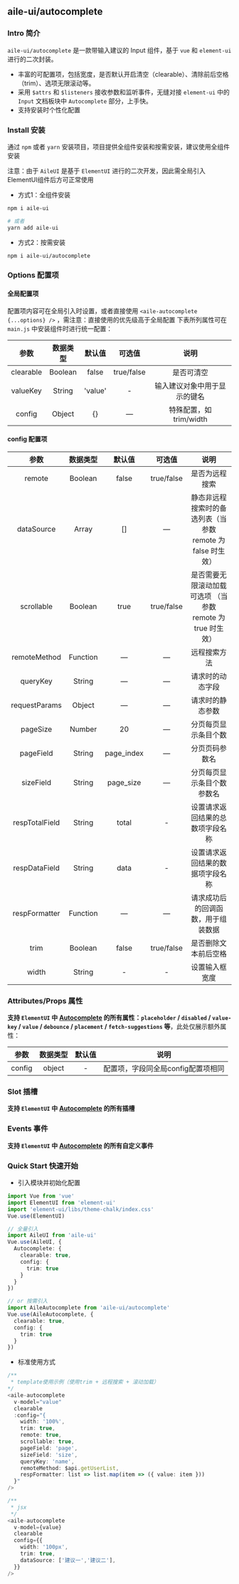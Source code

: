 ## aile-ui/autocomplete

### Intro 简介

`aile-ui/autocomplete` 是一款带输入建议的 Input 组件，基于 `vue` 和 `element-ui` 进行的二次封装。
- 丰富的可配置项，包括宽度，是否默认开启清空（clearable）、清除前后空格（trim）、选项无限滚动等。
- 采用 `$attrs` 和 `$listeners` 接收参数和监听事件，无缝对接 `element-ui` 中的 `Input` 文档板块中 `Autocomplete` 部分，上手快。
- 支持安装时个性化配置

### Install 安装

通过 `npm` 或者 `yarn` 安装项目，项目提供全组件安装和按需安装，建议使用全组件安装

注意：由于 `AileUI` 是基于 `ElementUI` 进行的二次开发，因此需全局引入ElementUI组件后方可正常使用

- 方式1：全组件安装

```bash
npm i aile-ui

# 或者
yarn add aile-ui
```

- 方式2：按需安装

```bash
npm i aile-ui/autocomplete
```

### Options 配置项

#### 全局配置项

配置项内容可在全局引入时设置，或者直接使用 `<aile-autocomplete {...options} />` ，需注意：直接使用的优先级高于全局配置
下表所列属性可在 `main.js` 中安装组件时进行统一配置：

|   参数    | 数据类型 | 默认值  |   可选值   |             说明             |
| :-------: | :------: | :-----: | :--------: | :--------------------------: |
| clearable | Boolean  |  false  | true/false |          是否可清空          |
| valueKey  |  String  | 'value' |     -      | 输入建议对象中用于显示的键名 |
|  config   |  Object  |   {}    |     —      |   特殊配置，如 trim/width    |

#### config 配置项

|      参数      | 数据类型 |   默认值   |   可选值   |                             说明                             |
| :------------: | :------: | :--------: | :--------: | :----------------------------------------------------------: |
|     remote     | Boolean  |   false    | true/false |                        是否为远程搜索                        |
|   dataSource   |  Array   |     []     |     —      | 静态非远程搜索时的备选列表（当 参数 remote 为 false 时生效） |
|   scrollable   | Boolean  |    true    | true/false | 是否需要无限滚动加载可选项 （当 参数 remote 为 true 时生效） |
|  remoteMethod  | Function |     —      |     —      |                         远程搜索方法                         |
|    queryKey    |  String  |     —      |     —      |                       请求时的动态字段                       |
| requestParams  |  Object  |     —      |     —      |                       请求时的静态参数                       |
|    pageSize    |  Number  |     20     |     —      |                     分页每页显示条目个数                     |
|   pageField    |  String  | page_index |     —      |                        分页页码参数名                        |
|   sizeField    |  String  | page_size  |     —      |                  分页每页显示条目个数参数名                  |
| respTotalField |  String  |   total    |     -      |               设置请求返回结果的总数项字段名称               |
| respDataField  |  String  |    data    |     -      |               设置请求返回结果的数据项字段名称               |
| respFormatter  | Function |     —      |     —      |              请求成功后的回调函数，用于组装数据              |
|      trim      | Boolean  |   false    | true/false |                     是否删除文本前后空格                     |
|     width      |  String  |     -      |     -      |                        设置输入框宽度                        |

### Attributes/Props 属性

**支持 `ElementUI` 中 [Autocomplete](https://element.eleme.cn/#/zh-CN/component/Input) 的所有属性：`placeholder` / `disabled` / `value-key` / `value` / `debounce` / `placement` / `fetch-suggestions` 等**，此处仅展示额外属性：

|  参数  | 数据类型 | 默认值 |                说明                |
| :----: | :------: | :----: | :--------------------------------: |
| config |  object  |   -    | 配置项，字段同全局config配置项相同 |

### Slot 插槽

**支持 `ElementUI` 中 [Autocomplete](https://element.eleme.cn/#/zh-CN/component/Input) 的所有插槽**

### Events 事件

**支持 `ElementUI` 中 [Autocomplete](https://element.eleme.cn/#/zh-CN/component/Input) 的所有自定义事件**

### Quick Start 快速开始

- 引入模块并初始化配置

```ts
import Vue from 'vue'
import ElementUI from 'element-ui'
import 'element-ui/libs/theme-chalk/index.css'
Vue.use(ElementUI)

// 全量引入
import AileUI from 'aile-ui'
Vue.use(AileUI, {
  Autocomplete: {
    clearable: true,
    config: {
      trim: true
    }
  }
})

// or 按需引入
import AileAutocomplete from 'aile-ui/autocomplete'
Vue.use(AileAutocomplete, {
  clearable: true,
  config: {
    trim: true
  }
})

```

- 标准使用方式

```ts
/**
 * template使用示例（使用trim + 远程搜索 + 滚动加载）
*/
<aile-autocomplete
  v-model="value"
  clearable
  :config="{
    width: '100%',
    trim: true,
    remote: true,
    scrollable: true,
    pageField: 'page',
    sizeField: 'size',
    queryKey: 'name',
    remoteMethod: $api.getUserList,
    respFormatter: list => list.map(item => ({ value: item }))
  }"
/>

/**
 * jsx
 */
<aile-autocomplete
  v-model={value}
  clearable
  config={{
    width: '100px',
    trim: true,
    dataSource: ['建议一','建议二'],
  }}
/>
```

